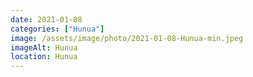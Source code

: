 ```yaml
---
date: 2021-01-08
categories: ["Hunua"]
image: /assets/image/photo/2021-01-08-Hunua-min.jpeg
imageAlt: Hunua
location: Hunua
---
```

